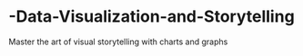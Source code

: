 # -Data-Visualization-and-Storytelling
 Master the art of visual storytelling with charts and graphs
